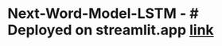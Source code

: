 # Next-Word-Model-LSTM - # Deployed on streamlit.app [link](https://Next-Word-Model-LSTM-ugb8a3ghf3cg7nywefudrk.streamlit.app/)
